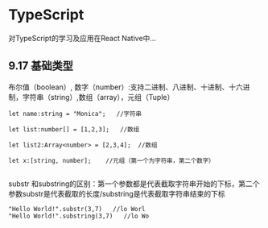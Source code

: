 # TypeScript
对TypeScript的学习及应用在React Native中...

## 9.17 基础类型
   布尔值（boolean）, 数字（number）:支持二进制、八进制、十进制、十六进制，字符串（string）,数组（array），元组（Tuple）
   
```
let name:string = "Monica";   //字符串

let list:number[] = [1,2,3];   //数组

let list2:Array<number> = [2,3,4];  //数组

let x:[string, number];    //元组（第一个为字符串，第二个数字）


```
   substr 和substring的区别：第一个参数都是代表截取字符串开始的下标，第二个参数substr是代表截取的长度/substring是代表截取字符串结束的下标
   
```
"Hello World!".substr(3,7)   //lo Worl
"Hello World!".substring(3,7)   //lo Wo
```
